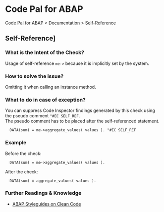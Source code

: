 # Code Pal for ABAP

[Code Pal for ABAP](../../README.md) > [Documentation](../check_documentation.md) > [Self-Reference](self-reference.md)

## Self-Reference]

### What is the Intent of the Check?

Usage of self-reference `me->` because it is implicitly set by the system.

### How to solve the issue?

Omitting it when calling an instance method.

### What to do in case of exception?

You can suppress Code Inspector findings generated by this check using the pseudo comment `"#EC SELF_REF`.  
The pseudo comment has to be placed after the self-referenced statement.

```abap
  DATA(sum) = me->aggregate_values( values ). "#EC SELF_REF
```

### Example

Before the check:

```abap
  DATA(sum) = me->aggregate_values( values ).
```

After the check:

```abap
  DATA(sum) = aggregate_values( values ).
```

### Further Readings & Knowledge

* [ABAP Styleguides on Clean Code](https://github.com/SAP/styleguides/blob/master/clean-abap/CleanABAP.md#omit-the-self-reference-me-when-calling-an-instance-method)
